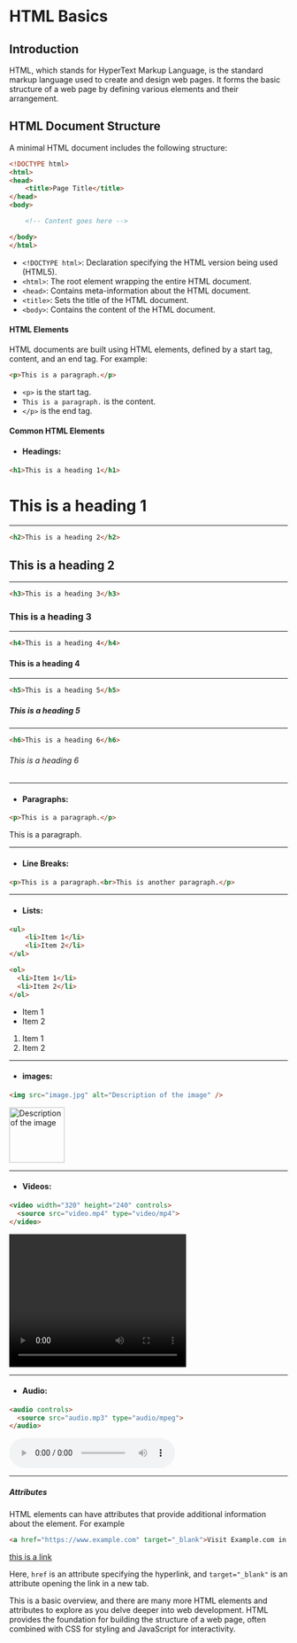 # HTML Basics

## Introduction

HTML, which stands for HyperText Markup Language, is the standard markup language used to create and design web pages. It forms the basic structure of a web page by defining various elements and their arrangement.

## HTML Document Structure

A minimal HTML document includes the following structure:

```html
<!DOCTYPE html>
<html>
<head>
    <title>Page Title</title>
</head>
<body>

    <!-- Content goes here -->

</body>
</html>
```
- `<!DOCTYPE html>`: Declaration specifying the HTML version being used (HTML5).
- `<html>`: The root element wrapping the entire HTML document.
- `<head>`: Contains meta-information about the HTML document.
- `<title>`: Sets the title of the HTML document.
- `<body>`: Contains the content of the HTML document.

#### HTML Elements
HTML documents are built using HTML elements, defined by a start tag, content, and an end tag. For example:
```html
<p>This is a paragraph.</p>

```
- `<p>` is the start tag.
- `This is a paragraph.` is the content.
- `</p>` is the end tag.

#### Common HTML Elements
- #### Headings:
```html
<h1>This is a heading 1</h1>
```
<h1>This is a heading 1</h1>
<hr/>

```html
<h2>This is a heading 2</h2>
```
<h2>This is a heading 2</h2>

<hr/>
    
```html
<h3>This is a heading 3</h3>
```
<h3>This is a heading 3</h3>
<hr/>

```html
<h4>This is a heading 4</h4>
```
<h4>This is a heading 4</h4>
<hr/>

```html
<h5>This is a heading 5</h5>
```
<h5>This is a heading 5</h5>
<hr/>

```html
<h6>This is a heading 6</h6>
```
<h6>This is a heading 6</h6>
<hr/>

- #### Paragraphs:
```html
<p>This is a paragraph.</p>
```
<p>This is a paragraph.</p>
<hr/>

- #### Line Breaks:
```html
<p>This is a paragraph.<br>This is another paragraph.</p>
```
<hr/>

- #### Lists:
```html
<ul>
    <li>Item 1</li>
    <li>Item 2</li>
</ul>

<ol>
  <li>Item 1</li>
  <li>Item 2</li>
</ol>
```
<ul>
    <li>Item 1</li>
    <li>Item 2</li>
</ul>

<ol>
  <li>Item 1</li>
  <li>Item 2</li>
</ol>

<hr/>

- #### images:
```html
<img src="image.jpg" alt="Description of the image" />
```
<img src="https://www.microsoftissatso.tn/_next/image?url=%2Fimages%2Fmain-logo.png&w=96&q=75" alt="Description of the image" width="100px" />
<hr/>

- #### Videos:
```html
<video width="320" height="240" controls>
  <source src="video.mp4" type="video/mp4">
</video>
```
<video width="320" height="240" controls src="./workshop/video/video.mp4">
</video>

<hr/>

- #### Audio:
```html
<audio controls>
  <source src="audio.mp3" type="audio/mpeg">
</audio>
```
<audio controls>
  <source src="./workshop/audio/audio.mp3" type="audio/mpeg">
</audio>

<hr/>

##### Attributes
HTML elements can have attributes that provide additional information about the element. For example
```html
<a href="https://www.example.com" target="_blank">Visit Example.com in a new tab</a>
```
<a href="https://github.com/khannoussi-malek" target="_black" > this is a link </a>

Here, `href` is an attribute specifying the hyperlink, and `target="_blank"` is an attribute opening the link in a new tab.


This is a basic overview, and there are many more HTML elements and attributes to explore as you delve deeper into web development. HTML provides the foundation for building the structure of a web page, often combined with CSS for styling and JavaScript for interactivity.